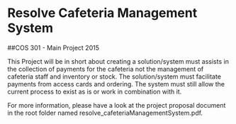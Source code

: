 # Resolve Cafeteria Management System
##COS 301 - Main Project 2015

This Project will be in short about creating a solution/system must assists in the collection of payments for the cafeteria not
the management of cafeteria staff and inventory or stock. The solution/system must facilitate payments from access cards
and ordering. The system must still allow the current process to exist as is or work in combination with it.

For more information, please have a look at the project proposal document in the root folder named resolve_cafeteriaManagementSystem.pdf.
